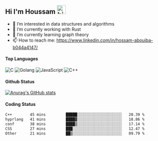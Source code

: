 ## Hi I'm Houssam <img src="https://user-images.githubusercontent.com/1303154/88677602-1635ba80-d120-11ea-84d8-d263ba5fc3c0.gif" width="28px" alt="hi">

- 👀 I’m interested in data structures and algorithms
- 🔭 I’m currently working with Rust
- 🌱 I’m currently learning graph theory
- 📫 How to reach me: https://www.linkedin.com/in/hossam-abouiba-b044a4147/

#### Top Languages

![C](https://img.shields.io/badge/c-%2300599C.svg?style=for-the-badge&logo=c&logoColor=white)
![Golang](https://img.shields.io/badge/go-blue?style=for-the-badge&logo=Goland)
![JavaScript](https://img.shields.io/badge/javascript-%23323330.svg?style=for-the-badge&logo=javascript&logoColor=%23F7DF1E)
![C++](https://img.shields.io/badge/C%2B%2B-blue?style=for-the-badge&logo=C%2B%2B)


#### Github Status
[![Anurag's GitHub stats](https://github-readme-stats.vercel.app/api?username=0xhoussam&theme=tokyonight)](https://github.com/anuraghazra/github-readme-stats)

#### Coding Status
<!--START_SECTION:waka-->

```txt
C++        45 mins         █████░░░░░░░░░░░░░░░░░░░░   20.39 %
hyprlang   41 mins         ████▓░░░░░░░░░░░░░░░░░░░░   18.86 %
conf       38 mins         ████▒░░░░░░░░░░░░░░░░░░░░   17.14 %
CSS        27 mins         ███░░░░░░░░░░░░░░░░░░░░░░   12.47 %
Other      21 mins         ██▒░░░░░░░░░░░░░░░░░░░░░░   09.79 %
```

<!--END_SECTION:waka-->
